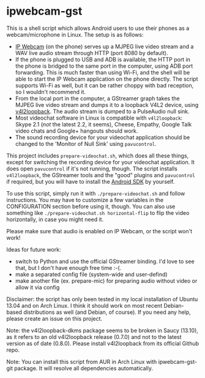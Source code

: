 ipwebcam-gst
============

This is a shell script which allows Android users to use their phones as a webcam/microphone in Linux. The setup is as follows:

* [IP Webcam](https://market.android.com/details?id=com.pas.webcam) (on the phone) serves up a MJPEG live video stream and a WAV live audio stream through HTTP (port 8080 by default).
* If the phone is plugged to USB and ADB is available, the HTTP port in the phone is bridged to the same port in the computer, using ADB port forwarding. This is much faster than using Wi-Fi, and the shell will be able to start the IP Webcam application on the phone directly. The script supports Wi-Fi as well, but it can be rather choppy with bad reception, so I wouldn't recommend it.
* From the local port in the computer, a GStreamer graph takes the MJPEG live video stream and dumps it to a loopback V4L2 device, using [v4l2loopback](https://github.com/umlaeute/v4l2loopback). The audio stream is dumped to a PulseAudio null sink.
* Most videochat software in Linux is compatible with `v4l2loopback`: Skype 2.1 (*not* the latest 2.2, it seems), Cheese, Empathy, Google Talk video chats and Google+ hangouts should work.
* The sound recording device for your videochat application should be changed to the 'Monitor of Null Sink' using `pavucontrol`.

This project includes `prepare-videochat.sh`, which does all these things, except for switching the recording device for your videochat application. It does open `pavucontrol` if it's not running, though. The script installs `v4l2loopback`, the GStreamer tools and the "good" plugins and `pavucontrol` if required, but you will have to install the [Android SDK](http://developer.android.com/sdk) by yourself.

To use this script, simply run it with `./prepare-videochat.sh` and follow instructions. You may have to customize a few variables in the CONFIGURATION section before using it, though. You can also use something like `./prepare-videochat.sh horizontal-flip` to flip the video horizontally, in case you might need it.

Please make sure that audio is enabled on IP Webcam, or the script won't work!

Ideas for future work:
* switch to Python and use the official GStreamer binding. I'd love to see that, but I don't have enough free time :-(.
* make a separated config file (system-wide and user-defind)
* make another file (ex. prepare-mic) for preparing audio without video or allow it via config

Disclaimer: the script has only been tested in my local installation of Ubuntu 13.04 and on Arch Linux. I think it should work on most recent Debian-based distributions as well (and Debian, of course). If you need any help, please create an issue on this project.

Note: the v4l2loopback-dkms package seems to be broken in Saucy (13.10), as it refers to an old v4l2loopback release (0.7.0) and not to the latest version as of date (0.8.0). Please install v4l2loopback from its official Github repo.

Note: You can install this script from AUR in Arch Linux with ipwebcam-gst-git package. It will resolve all dependencies automatically.
